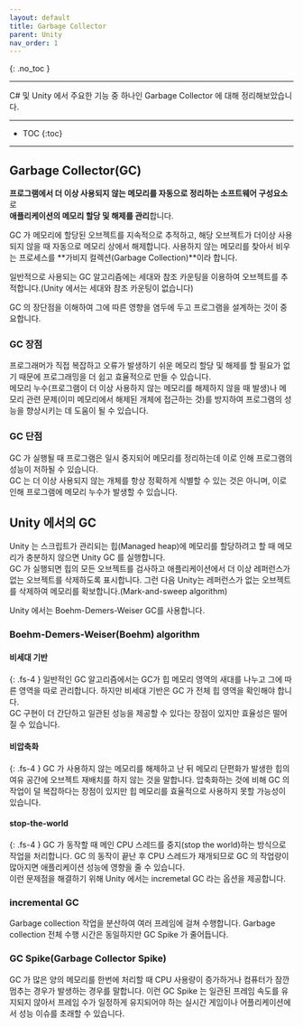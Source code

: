 ```yaml
---
layout: default
title: Garbage Collector
parent: Unity
nav_order: 1
---
```


{: .no_toc }

---
C# 및 Unity 에서 주요한 기능 중 하나인 Garbage Collector 에 대해 정리해보았습니다.

---
- TOC
{:toc}
---

## Garbage Collector(GC)

**프로그램에서 더 이상 사용되지 않는 메모리를 자동으로 정리하는 소프트웨어 구성요소**로<br> **애플리케이션의 메모리 할당 및 해제를 관리**합니다.

GC 가 메모리에 할당된 오브젝트를 지속적으로 추적하고, 해당 오브젝트가 더이상 사용되지 않을 때 자동으로 메모리 상에서 해제합니다.
사용하지 않는 메모리를 찾아서 비우는 프로세스를 **가비지 컬렉션(Garbage Collection)**이라 합니다.

일반적으로 사용되는 GC 알고리즘에는 세대와 참조 카운팅을 이용하여 오브젝트를 추적합니다.(Unity 에서는 세대와 참조 카운팅이 없습니다)

GC 의 장단점을 이해하여 그에 따른 영향을 염두에 두고 프로그램을 설계하는 것이 중요합니다.

### GC 장점

프로그래머가 직접 복잡하고 오류가 발생하기 쉬운 메모리 할당 및 해제를 할 필요가 없기 때문에 프로그래밍을 더 쉽고 효율적으로 만들 수 있습니다.<br>
메모리 누수(프로그램이 더 이상 사용하지 않는 메모리를 해제하지 않을 때 발생)나 메모리 관련 문제(이미 메모리에서 해제된 개체에 접근하는 것)를 방지하여 프로그램의 성능을 향상시키는 데 도움이 될 수 있습니다.

### GC 단점

GC 가 실행될 때 프로그램은 일시 중지되어 메모리를 정리하는데 이로 인해 프로그램의 성능이 저하될 수 있습니다.<br>
GC 는 더 이상 사용되지 않는 개체를 항상 정확하게 식별할 수 있는 것은 아니며, 이로 인해 프로그램에 메모리 누수가 발생할 수 있습니다.

## Unity 에서의 GC

Unity 는 스크립트가 관리되는 힙(Managed heap)에 메모리를 할당하려고 할 때 메모리가 충분하지 않으면 Unity GC 를 실행합니다.<br>
GC 가 실행되면 힙의 모든 오브젝트를 검사하고 애플리케이션에서 더 이상 레퍼런스가 없는 오브젝트를 삭제하도록 표시합니다. 그런 다음 Unity는 레퍼런스가 없는 오브젝트를 삭제하여 메모리를 확보합니다.(Mark-and-sweep algorithm)

Unity 에서는 Boehm-Demers-Weiser GC를 사용합니다.<br>

### Boehm-Demers-Weiser(Boehm) algorithm

#### 비세대 기반<br>
{: .fs-4 }
일반적인 GC 알고리즘에서는 GC가 힙 메모리 영역의 새대를 나누고 그에 따른 영역을 따로 관리합니다.
하지만 비세대 기반은 GC 가 전체 힙 영역을 확인해야 합니다.<br>
GC 구현이 더 간단하고 일관된 성능을 제공할 수 있다는 장점이 있지만 효율성은 떨어질 수 있습니다.

#### 비압축화<br>
{: .fs-4 }
GC 가 사용하지 않는 메모리를 해제하고 난 뒤 메모리 단편화가 발생한 힙의 여유 공간에 오브젝트 재배치를 하지 않는 것을 말합니다.
압축화하는 것에 비해 GC 의 작업이 덜 복잡하다는 장점이 있지만 힙 메모리를 효율적으로 사용하지 못할 가능성이 있습니다.

#### stop-the-world<br>
{: .fs-4 }
GC 가 동작할 때 메인 CPU 스레드를 중지(stop the world)하는 방식으로 작업을 처리합니다. GC 의 동작이 끝난 후 CPU 스레드가 재개되므로 GC 의 작업량이 많아지면 애플리케이션 성능에 영향을 줄 수 있습니다.<br>
이런 문제점을 해결하기 위해 Unity 에서는 incremetal GC 라는 옵션을 제공합니다.

### incremental GC

Garbage collection 작업을 분산하여 여러 프레임에 걸쳐 수행합니다.
Garbage collection 전체 수행 시간은 동일하지만 GC Spike 가 줄어듭니다.

### GC Spike(Garbage Collector Spike)

GC 가 많은 양의 메모리를 한번에 처리할 때 CPU 사용량이 증가하거나 컴퓨터가 잠깐 멈추는 경우가 발생하는 경우를 말합니다.
이런 GC Spike 는 일관된 프레임 속도를 유지되지 않아서 프레임 수가 일정하게 유지되어야 하는 실시간 게임이나 어플리케이션에서 성능 이슈를 초래할 수 있습니다.

<!-- VSync -->
<!-- 해당 글에서의 연관성이 낮아보여 작성 보류 -->